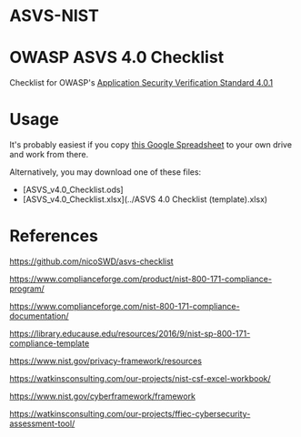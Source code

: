 # ASVS-NIST
# OWASP ASVS 4.0 Checklist

Checklist for OWASP's [Application Security Verification Standard 4.0.1](https://www.owasp.org/index.php/Category:OWASP_Application_Security_Verification_Standard_Project)

# Usage
It's probably easiest if you copy [this Google Spreadsheet](https://docs.google.com/spreadsheets/d/11BNnfM8ImoL7PolLTgPch7xfdQDYTRfELbnayfZLDNI/edit#gid=1971184028) to your own drive and work from there.

Alternatively, you may download one of these files:

* [ASVS_v4.0_Checklist.ods]
* [ASVS_v4.0_Checklist.xlsx](../ASVS 4.0 Checklist (template).xlsx)

# References
https://github.com/nicoSWD/asvs-checklist

https://www.complianceforge.com/product/nist-800-171-compliance-program/

https://www.complianceforge.com/nist-800-171-compliance-documentation/

https://library.educause.edu/resources/2016/9/nist-sp-800-171-compliance-template

https://www.nist.gov/privacy-framework/resources

https://watkinsconsulting.com/our-projects/nist-csf-excel-workbook/

https://www.nist.gov/cyberframework/framework

https://watkinsconsulting.com/our-projects/ffiec-cybersecurity-assessment-tool/
